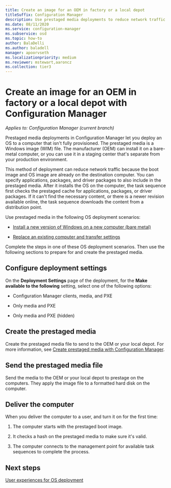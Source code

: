 ```yaml
---
title: Create an image for an OEM in factory or a local depot
titleSuffix: Configuration Manager
description: Use prestaged media deployments to reduce network traffic while you deploy an OS to a computer that isn't fully provisioned.
ms.date: 08/11/2020
ms.service: configuration-manager
ms.subservice: osd
ms.topic: how-to
author: BalaDelli
ms.author: baladell
manager: apoorvseth
ms.localizationpriority: medium
ms.reviewer: mstewart,aaroncz 
ms.collection: tier3
---
```


# Create an image for an OEM in factory or a local depot with Configuration Manager

*Applies to: Configuration Manager (current branch)*

Prestaged media deployments in Configuration Manager let you deploy an OS to a computer that isn't fully provisioned. The prestaged media is a Windows image (WIM) file. The manufacturer (OEM) can install it on a bare-metal computer, or you can use it in a staging center that's separate from your production environment.

This method of deployment can reduce network traffic because the boot image and OS image are already on the destination computer. You can specify applications, packages, and driver packages to also include in the prestaged media. After it installs the OS on the computer, the task sequence first checks the prestaged cache for applications, packages, or driver packages. If it can't find the necessary content, or there is a newer revision available online, the task sequence downloads the content from a distribution point.

Use prestaged media in the following OS deployment scenarios:

- [Install a new version of Windows on a new computer (bare metal)](install-new-windows-version-new-computer-bare-metal.md)

- [Replace an existing computer and transfer settings](replace-an-existing-computer-and-transfer-settings.md)

Complete the steps in one of these OS deployment scenarios. Then use the following sections to prepare for and create the prestaged media.

## Configure deployment settings

On the **Deployment Settings** page of the deployment, for the **Make available to the following** setting, select one of the following options:

- Configuration Manager clients, media, and PXE

- Only media and PXE

- Only media and PXE (hidden)

## Create the prestaged media

Create the prestaged media file to send to the OEM or your local depot. For more information, see [Create prestaged media with Configuration Manager](create-prestaged-media.md).

## Send the prestaged media file

Send the media to the OEM or your local depot to prestage on the computers. They apply the image file to a formatted hard disk on the computer.

## Deliver the computer

When you deliver the computer to a user, and turn it on for the first time:

1. The computer starts with the prestaged boot image.

1. It checks a hash on the prestaged media to make sure it's valid.

1. The computer connects to the management point for available task sequences to complete the process.

## Next steps

[User experiences for OS deployment](../understand/user-experience.md)
